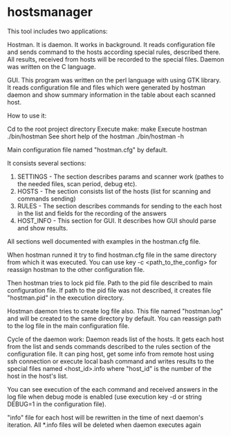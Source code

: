 hostsmanager
============
This tool includes two applications:

Hostman. It is daemon. It works in background.
It reads configuration file and sends command to the hosts according special rules, described there.
All results, received from hosts will be recorded to the special files.
Daemon was written on the C language.

GUI. This program was written on the perl language with using GTK library.
It reads configuration file and files which were generated by hostman daemon and show
summary information in the table about each scanned host.

How to use it:

Cd to the root project directory
Execute make:
    make
Execute hostman
    ./bin/hostman
See short help of the hostman
    ./bin/hostman -h

Main configuration file named "hostman.cfg" by default.

It consists several sections:

1. SETTINGS - The section describes params and scanner work (pathes to the
needed files, scan period, debug etc).
2. HOSTS - The section consists list of the hosts (list for scanning and commands sending)
3. RULES - The section describes commands for sending to the each host in the list
and fields for the recording of the answers
4. HOST_INFO - This section for GUI. It describes how GUI should parse and show results.

All sections well documented with examples in the hostman.cfg file.

When hostman runned it try to find hostman.cfg file in the same directory
from which it was executed. You can use key -c <path_to_the_config> for reassign
hostman to the other configuration file.

Then hostman tries to lock pid file. Path to the pid file described
to main configuration file. If path to the pid file was not described,
it creates file "hostman.pid" in the execution directory.

Hostman daemon tries to create log file also. This file named "hostman.log"
and will be created to the same directory by default.
You can reassign path to the log file in the main configuration file.

Cycle of the daemon work:
Daemon reads list of the hosts. It gets each host from the list and sends
commands described to the rules section of the configuration file.
It can ping host, get some info from remote host using ssh connection or
execute local bash command and writes results to the special files
named <host_id>.info where "host_id" is the number of the host in the
host's list.

You can see execution of the each command and received answers in the log file
when debug mode is enabled (use execution key -d or string DEBUG=1 in the
configuration file).

"info" file for each host will be rewritten in the time of next daemon's iteration.
All *.info files will be deleted when daemon executes again
